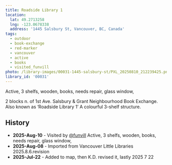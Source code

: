 ```yaml
---
title: Roadside Library 1
location:
  lat: 49.2713258
  lng: -123.0678338
  address: '1445 Salsbury St, Vancouver, BC, Canada'
tags:
  - outdoor
  - book-exchange
  - red-marker
  - vancouver
  - active
  - books
  - visited_funvill   
photo: /library-images/00031-1445-salsbury-st/PXL_20250810_212239425.png
library_id: '00031'
---
```


Active, 3 shelfs, wooden, books, needs repair, glass window,

2 blocks n. of 1st Ave. Salsbury & Grant Neighbourhood Book Exchange.
Also known as ‘Roadside Library 1’ A colourful 3-shelf structure.

## History

- **2025-Aug-10** - Visited by [@funvill](https://blog.abluestar.com) Active, 3 shelfs, wooden, books, needs repair, glass window,
- **2025-Aug-08** - Imported from Vancouver Little Libraries 2025.8.6.revision
- **2025-Jul-22** - Added to map, then K.D. revised it, lastly 2025 7 22
